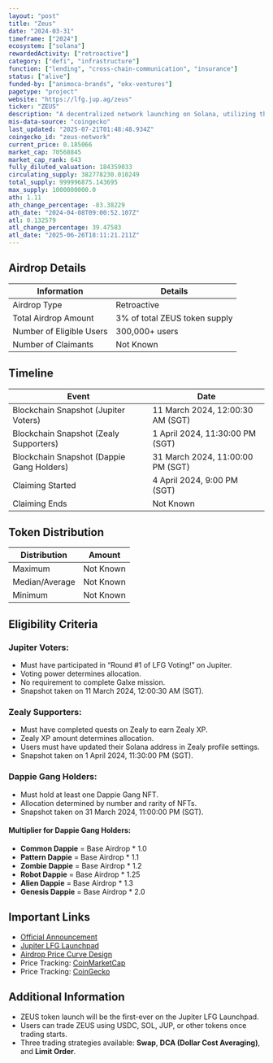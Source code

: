 ```yaml
---
layout: "post"
title: "Zeus"
date: "2024-03-31"
timeframe: ["2024"]
ecosystem: ["solana"]
rewardedActivity: ["retroactive"]
category: ["defi", "infrastructure"]
function: ["lending", "cross-chain-communication", "insurance"]
status: ["alive"]
funded-by: ["animoca-brands", "okx-ventures"]
pagetype: "project"
website: "https://lfg.jup.ag/zeus"
ticker: "ZEUS"
description: "A decentralized network launching on Solana, utilizing the Jupiter LFG Launchpad for token distribution and governance participation."
mis-data-source: "coingecko"
last_updated: "2025-07-21T01:48:48.934Z"
coingecko_id: "zeus-network"
current_price: 0.185066
market_cap: 70568845
market_cap_rank: 643
fully_diluted_valuation: 184359033
circulating_supply: 382778230.010249
total_supply: 999996875.143695
max_supply: 1000000000.0
ath: 1.11
ath_change_percentage: -83.38229
ath_date: "2024-04-08T09:00:52.107Z"
atl: 0.132579
atl_change_percentage: 39.47583
atl_date: "2025-06-26T18:11:21.211Z"
---
```


## Airdrop Details

| Information              | Details                       |
| ------------------------ | ----------------------------- |
| Airdrop Type             | Retroactive                   |
| Total Airdrop Amount     | 3% of total ZEUS token supply |
| Number of Eligible Users | 300,000+ users                |
| Number of Claimants      | Not Known                     |

## Timeline

| Event                                     | Date                             |
| ----------------------------------------- | -------------------------------- |
| Blockchain Snapshot (Jupiter Voters)      | 11 March 2024, 12:00:30 AM (SGT) |
| Blockchain Snapshot (Zealy Supporters)    | 1 April 2024, 11:30:00 PM (SGT)  |
| Blockchain Snapshot (Dappie Gang Holders) | 31 March 2024, 11:00:00 PM (SGT) |
| Claiming Started                          | 4 April 2024, 9:00 PM (SGT)      |
| Claiming Ends                             | Not Known                        |

## Token Distribution

| Distribution   | Amount    |
| -------------- | --------- |
| Maximum        | Not Known |
| Median/Average | Not Known |
| Minimum        | Not Known |

## Eligibility Criteria

### Jupiter Voters:

- Must have participated in “Round #1 of LFG Voting!” on Jupiter.
- Voting power determines allocation.
- No requirement to complete Galxe mission.
- Snapshot taken on 11 March 2024, 12:00:30 AM (SGT).

### Zealy Supporters:

- Must have completed quests on Zealy to earn Zealy XP.
- Zealy XP amount determines allocation.
- Users must have updated their Solana address in Zealy profile settings.
- Snapshot taken on 1 April 2024, 11:30:00 PM (SGT).

### Dappie Gang Holders:

- Must hold at least one Dappie Gang NFT.
- Allocation determined by number and rarity of NFTs.
- Snapshot taken on 31 March 2024, 11:00:00 PM (SGT).

#### Multiplier for Dappie Gang Holders:

- **Common Dappie** = Base Airdrop \* 1.0
- **Pattern Dappie** = Base Airdrop \* 1.1
- **Zombie Dappie** = Base Airdrop \* 1.2
- **Robot Dappie** = Base Airdrop \* 1.25
- **Alien Dappie** = Base Airdrop \* 1.3
- **Genesis Dappie** = Base Airdrop \* 2.0

## Important Links

- [Official Announcement](https://medium.com/@zeus-network/zeus-token-launch-and-airdrop-claiming-on-jupiter-lfg-launchpad-7e5528768f44)
- [Jupiter LFG Launchpad](https://lfg.jup.ag/zeus)
- [Airdrop Price Curve Design](https://ilm.jup.ag/design#i=0.3&m=0.85&k=1.2&bps=80&a=5&t=1000)
- Price Tracking: [CoinMarketCap](https://coinmarketcap.com/currencies/zeus)
- Price Tracking: [CoinGecko](https://www.coingecko.com/en/coins/zeus)

## Additional Information

- ZEUS token launch will be the first-ever on the Jupiter LFG Launchpad.
- Users can trade ZEUS using USDC, SOL, JUP, or other tokens once trading starts.
- Three trading strategies available: **Swap**, **DCA (Dollar Cost Averaging)**, and **Limit Order**.